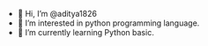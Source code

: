 - 👋 Hi, I’m @aditya1826
- 👀 I’m interested in python programming language.
- 🌱 I’m currently learning Python basic.


<!---
aditya1826/aditya1826 is a ✨ special ✨ repository because its `README.md` (this file) appears on your GitHub profile.
You can click the Preview link to take a look at your changes.
--->
